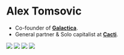 # Alex Tomsovic

- Co-founder of [**Galactica**](https://galactica.gg). 
- General partner & Solo capitalist at [**Cacti**](https://cacti.vc). 


![](https://komarev.com/ghpvc/?username=alexandertomsovic&style=flat-square&color=ff0000)
[![](https://img.shields.io/static/v1?label=Instock+Users&style=flat-square&message=10,441&color=3E77B6)](https://instockapp.org)
[![](https://img.shields.io/static/v1?label=BlockTrade+AI+Trades+Executed&style=flat-square&message=2,463,012&color=421C52)](https://blocktradeai.com)
[![](https://img.shields.io/static/v1?label=Trees+Planted+With+Potted+Plants+Project&style=flat-square&message=285&color=brightgreen)](https://arborday.org)
